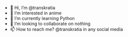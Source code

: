 - 👋 Hi, I’m @transkratia
- 👀 I’m interested in anime
- 🌱 I’m currently learning Python
- 💞️ I’m looking to collaborate on nothing
- 📫 How to reach me? @transkratia in any social media

<!---
transkratia/transkratia is a ✨ special ✨ repository because its `README.md` (this file) appears on your GitHub profile.
You can click the Preview link to take a look at your changes.
--->
